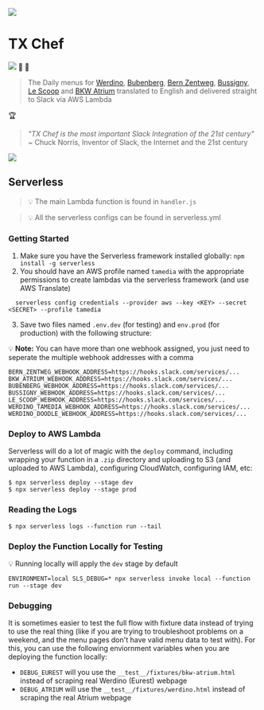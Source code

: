 ![](media/hamburger300x300.png)

# TX Chef

![](https://github.com/tamediadigital/tx-chef/workflows/build/badge.svg) :pizza: :hamburger: 

> The Daily menus for [Werdino](https://clients.eurest.ch/de/tamediazuerich/menu), [Bubenberg](https://clients.eurest.ch/dzz/de/Bubenberg), [Bern Zentweg](https://www.eurest.ch/dzb), [Bussigny](https://www.eurest.ch/cil), [Le Scoop](https://www.eurest.ch/tamedia-lausanne) and [BKW Atrium](https://bkw-bern.sv-restaurant.ch/de/menuplan) translated to English and delivered straight to Slack via AWS Lambda


:trophy:

> _"TX Chef is the most important Slack Integration of the 21st century"_   
~ Chuck Norris, Inventor of Slack, the Internet and the 21st century

![](media/screenshot.png)

## Serverless

> :bulb: The main Lambda function is found in `handler.js`

> :bulb: All the serverless configs can be found in serverless.yml

### Getting Started

1. Make sure you have the Serverless framework installed globally: `npm install -g serverless`
2. You should have an AWS profile named `tamedia` with the appropriate permissions to create lambdas via the serverless framework (and use AWS Translate)
```
  serverless config credentials --provider aws --key <KEY> --secret <SECRET> --profile tamedia
```
3. Save two files named `.env.dev` (for testing) and `env.prod` (for production) with the following structure:

:bulb: **Note:** You can have more than one webhook assigned, you just need to seperate the multiple webhook addresses with a comma

```
BERN_ZENTWEG_WEBHOOK_ADDRESS=https://hooks.slack.com/services/...
BKW_ATRIUM_WEBHOOK_ADDRESS=https://hooks.slack.com/services/...
BUBENBERG_WEBHOOK_ADDRESS=https://hooks.slack.com/services/...
BUSSIGNY_WEBHOOK_ADDRESS=https://hooks.slack.com/services/...
LE_SCOOP_WEBHOOK_ADDRESS=https://hooks.slack.com/services/...
WERDINO_TAMEDIA_WEBHOOK_ADDRESS=https://hooks.slack.com/services/...
WERDINO_DOODLE_WEBHOOK_ADDRESS=https://hooks.slack.com/services/...
```

### Deploy to AWS Lambda

Serverless will do a lot of magic with the `deploy` command, including wrapping your function in a `.zip` directory and uploading to S3 (and uploaded to AWS Lambda), configuring CloudWatch, configuring IAM, etc:

```
$ npx serverless deploy --stage dev
$ npx serverless deploy --stage prod
```

### Reading the Logs

```
$ npx serverless logs --function run --tail
```

### Deploy the Function Locally for Testing

:bulb: Running locally will apply the `dev` stage by default

```
ENVIRONMENT=local SLS_DEBUG=* npx serverless invoke local --function run --stage dev
```

### Debugging

It is sometimes easier to test the full flow with fixture data instead of trying to use the real thing (like if you are trying to troubleshoot problems on a weekend, and the menu pages don't have valid menu data to test with). For this, you can use the following enviornment variables when you are deploying the function locally:

- `DEBUG_EUREST` will you use the `__test__/fixtures/bkw-atrium.html` instead of scraping real Werdino (Eurest) webpage 
- `DEBUG_ATRIUM` will use the `__test__/fixtures/werdino.html` instead of scraping the real Atrium webpage
